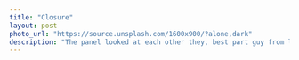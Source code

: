 ```yaml
---
title: "Closure"
layout: post
photo_url: "https://source.unsplash.com/1600x900/?alone,dark"
description: "The panel looked at each other they, best part guy from london office give asia pacific head, is this guy for real look. And that was the moment I knew it's packed case"
---
```

